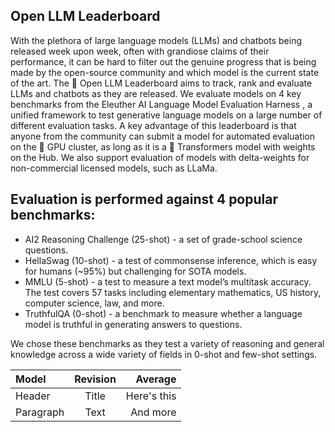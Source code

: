 ## Open LLM Leaderboard

With the plethora of large language models (LLMs) and chatbots being released week upon week, often with grandiose claims of their performance, it can be hard to filter out the genuine progress that is being made by the open-source community and which model is the current state of the art. The 🤗 Open LLM Leaderboard aims to track, rank and evaluate LLMs and chatbots as they are released. We evaluate models on 4 key benchmarks from the Eleuther AI Language Model Evaluation Harness , a unified framework to test generative language models on a large number of different evaluation tasks. A key advantage of this leaderboard is that anyone from the community can submit a model for automated evaluation on the 🤗 GPU cluster, as long as it is a 🤗 Transformers model with weights on the Hub. We also support evaluation of models with delta-weights for non-commercial licensed models, such as LLaMa.

## Evaluation is performed against 4 popular benchmarks:

- AI2 Reasoning Challenge (25-shot) - a set of grade-school science questions.
- HellaSwag (10-shot) - a test of commonsense inference, which is easy for humans (~95%) but challenging for SOTA models.
- MMLU (5-shot) - a test to measure a text model’s multitask accuracy. The test covers 57 tasks including elementary mathematics, US history, computer science, law, and more.
- TruthfulQA (0-shot) - a benchmark to measure whether a language model is truthful in generating answers to questions.

We chose these benchmarks as they test a variety of reasoning and general knowledge across a wide variety of fields in 0-shot and few-shot settings.

| Model      | Revision | Average     | 	 	
| :---        |    :----:   |          ---: |  
| Header      | Title       | Here's this   |  
| Paragraph   | Text        | And more      |
